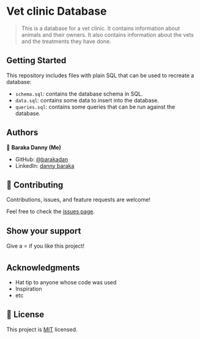 # Vet clinic Database

> This is a database for a vet clinic. It contains information about animals and their owners. It also contains information about the vets and the treatments they have done.

## Getting Started

This repository includes files with plain SQL that can be used to recreate a database:

- `schema.sql`: contains the database schema in SQL.
- `data.sql`: contains some data to insert into the database.
- `queries.sql`: contains some queries that can be run against the database.

## Authors

👤 **Baraka Danny (Me)**

- GitHub: [@barakadan](https://github.com/barakadanny)
- LinkedIn: [danny baraka](https://www.linkedin.com/in/danny-baraka-589156169/)

## 🤝 Contributing

Contributions, issues, and feature requests are welcome!

Feel free to check the [issues page](../../issues/).

## Show your support

Give a ⭐️ if you like this project!

## Acknowledgments

- Hat tip to anyone whose code was used
- Inspiration
- etc

## 📝 License

This project is [MIT](./MIT.md) licensed.
